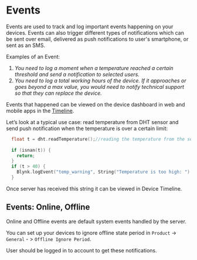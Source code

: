 # Events

Events are used to track and log important events happening on your devices. Events can also trigger different types of notifications which can be sent over email, delivered as push notifications to user's smartphone, or sent as an SMS.

Examples of an Event: 

1. _You need to log a moment when a temperature reached a certain threshold and send a notification to selected users._
2. _You need to log a total working hours of the device. If it approaches or goes beyond a max value, you would need to notify technical support so that they can replace the device._ 

Events that happened can be viewed on the device dashboard in web and mobile apps in the [Timeline](../../devices/device-profile/timeline.md).

Let’s look at a typical use case: read temperature from DHT sensor and send push notification when the temperature is over a certain limit:

```cpp
  float t = dht.readTemperature();//reading the temperature from the sensor
  
  if (isnan(t)) {
    return;
  }
  if (t > 40) {
    Blynk.logEvent("temp_warning", String("Temperature is too high: ") + t);
  }
```

Once server has received this string it can be viewed in Device Timeline.

## Events: Online, Offline

Online and Offline events are default system events handled by the server.

You can set up your devices to ignore offline state period in `Product` -&gt; `General` - &gt; `Offline Ignore Period`.

User should be logged in to account to get these notifications.

